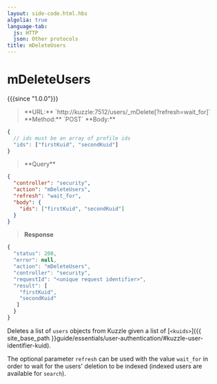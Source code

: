 ```yaml
---
layout: side-code.html.hbs
algolia: true
language-tab:
  js: HTTP
  json: Other protocols
title: mDeleteUsers
---
```



# mDeleteUsers

{{{since "1.0.0"}}}



<blockquote class="js">
<p>
**URL:** `http://kuzzle:7512/users/_mDelete[?refresh=wait_for]`  
**Method:** `POST`  
**Body:**
</p>
</blockquote>


```js
{
  // ids must be an array of profile ids
  "ids": ["firstKuid", "secondKuid"]
}
```

<blockquote class="json">
<p>
**Query**
</p>
</blockquote>

```json
{
  "controller": "security",
  "action": "mDeleteUsers",
  "refresh": "wait_for",
  "body": {
    "ids": ["firstKuid", "secondKuid"]
  }
}
```

>**Response**

```javascript
{
  "status": 200,
  "error": null,
  "action": "mDeleteUsers",
  "controller": "security",
  "requestId": "<unique request identifier>",
  "result": [
    "firstKuid",
    "secondKuid"
   ]
  }
}
```

Deletes a list of `users` objects from Kuzzle given a list of [`<kuids>`]({{ site_base_path }}guide/essentials/user-authentication/#kuzzle-user-identifier-kuid).

The optional parameter `refresh` can be used
with the value `wait_for` in order to wait for the users' deletion to be indexed (indexed users are available for `search`).
